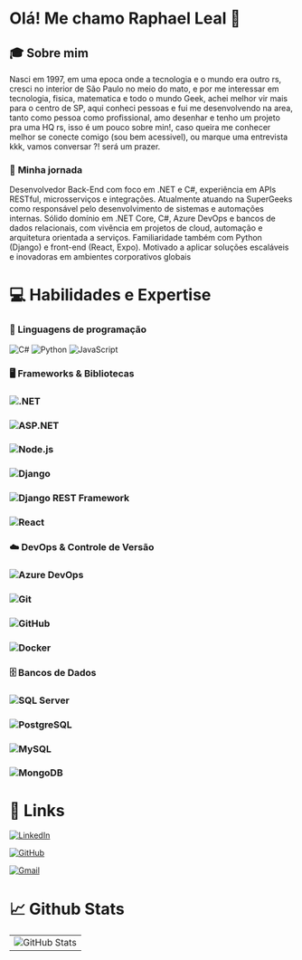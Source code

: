 
# Olá! Me chamo Raphael Leal 🤖



## 🎓 Sobre mim

Nasci em 1997, em uma epoca onde a tecnologia e o mundo era outro rs, cresci no interior de São Paulo no meio do mato, e por me interessar em tecnologia, fisica, matematica e todo o mundo Geek, achei melhor vir mais para o centro de SP, aqui conheci pessoas e fui me desenvolvendo na area, tanto como pessoa como profissional, amo desenhar e tenho um projeto pra uma HQ rs, isso é um pouco sobre min!, caso queira me conhecer melhor se conecte comigo (sou bem acessivel), ou marque uma entrevista kkk, vamos conversar ?! será um prazer.



### 🚀 **Minha jornada** 

Desenvolvedor Back-End com foco em .NET e C#, experiência em APIs RESTful, microsserviços e integrações. Atualmente atuando na SuperGeeks como responsável pelo desenvolvimento de sistemas e automações internas. Sólido domínio em .NET Core, C#, Azure DevOps e bancos de dados relacionais, com vivência em projetos de cloud, automação e arquitetura orientada a serviços. Familiaridade também com Python (Django) e front-end (React, Expo). Motivado a aplicar soluções escaláveis e inovadoras em ambientes corporativos globais



# 💻 Habilidades e Expertise



### 🔧 Linguagens de programação



![C#](https://img.shields.io/badge/C%23-512BD4?style=for-the-badge&logo=csharp&logoColor=white) ![Python](https://img.shields.io/badge/Python-3776AB?style=for-the-badge&logo=python&logoColor=white) ![JavaScript](https://img.shields.io/badge/JavaScript-F7DF1E?style=for-the-badge&logo=javascript&logoColor=black)

### 🖥️ Frameworks & Bibliotecas

### ![.NET](https://img.shields.io/badge/.NET-512BD4?style=for-the-badge&logo=dotnet&logoColor=white)
### ![ASP.NET](https://img.shields.io/badge/ASP.NET-512BD4?style=for-the-badge&logo=dotnet&logoColor=white)
### ![Node.js](https://img.shields.io/badge/Node.js-339933?style=for-the-badge&logo=node.js&logoColor=white)
### ![Django](https://img.shields.io/badge/Django-092E20?style=for-the-badge&logo=django&logoColor=white)
### ![Django REST Framework](https://img.shields.io/badge/DRF-ff1709?style=for-the-badge&logo=django&logoColor=white)
### ![React](https://img.shields.io/badge/React-20232A?style=for-the-badge&logo=react&logoColor=61DAFB)

### ☁️ DevOps & Controle de Versão

### ![Azure DevOps](https://img.shields.io/badge/Azure%20DevOps-0078D7?style=for-the-badge&logo=azuredevops&logoColor=white)
### ![Git](https://img.shields.io/badge/Git-F05032?style=for-the-badge&logo=git&logoColor=white)
### ![GitHub](https://img.shields.io/badge/GitHub-181717?style=for-the-badge&logo=github&logoColor=white)
### ![Docker](https://img.shields.io/badge/Docker-2496ED?style=for-the-badge&logo=docker&logoColor=white)

### 🗄️ Bancos de Dados

### ![SQL Server](https://img.shields.io/badge/SQL%20Server-CC2927?style=for-the-badge&logo=microsoftsqlserver&logoColor=white)
### ![PostgreSQL](https://img.shields.io/badge/PostgreSQL-4169E1?style=for-the-badge&logo=postgresql&logoColor=white)
### ![MySQL](https://img.shields.io/badge/MySQL-4479A1?style=for-the-badge&logo=mysql&logoColor=white)
### ![MongoDB](https://img.shields.io/badge/MongoDB-47A248?style=for-the-badge&logo=mongodb&logoColor=white)



# 📡 Links 

[![LinkedIn](https://img.shields.io/badge/LinkedIn-0077B5?style=for-the-badge&logo=linkedin&logoColor=white)](https://www.linkedin.com/in/raphaellealeuzebio/)

[![GitHub](https://img.shields.io/badge/GitHub-100000?style=for-the-badge&logo=github&logoColor=white)](https://github.com/RaphaelLealEuzebio)

[![Gmail](https://img.shields.io/badge/Gmail-333333?style=for-the-badge&logo=gmail&logoColor=red)](raphaelndub@gmail.com)



# 📈 Github Stats

|                                                              |
| :----------------------------------------------------------: |
| ![GitHub Stats](https://github-readme-stats.vercel.app/api?username=RaphaelLealEuzebio&theme=transparent&bg_color=000&border_color=30A3DC&show_icons=true&icon_color=30A3DC&title_color=E94D5F&text_color=FFF) |
